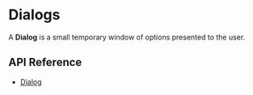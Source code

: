 # Dialogs

A **Dialog** is a small temporary window of options presented to the user.

## API Reference

* [Dialog]($framework:Dialog)
